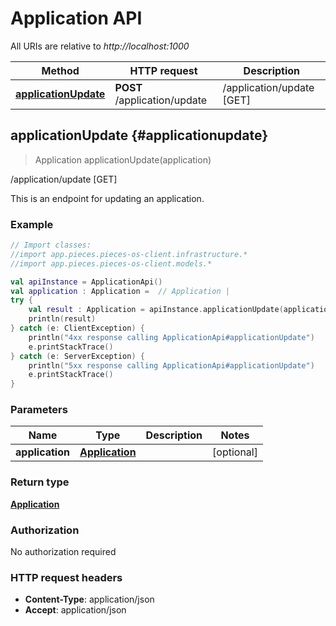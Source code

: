 # Application API

All URIs are relative to *http://localhost:1000*

Method | HTTP request | Description
------------- | ------------- | -------------
[**applicationUpdate**](#applicationupdate) | **POST** /application/update | /application/update [GET]


## **applicationUpdate** {#applicationupdate}
> Application applicationUpdate(application)

/application/update [GET]

This is an endpoint for updating an application.

### Example
```kotlin
// Import classes:
//import app.pieces.pieces-os-client.infrastructure.*
//import app.pieces.pieces-os-client.models.*

val apiInstance = ApplicationApi()
val application : Application =  // Application | 
try {
    val result : Application = apiInstance.applicationUpdate(application)
    println(result)
} catch (e: ClientException) {
    println("4xx response calling ApplicationApi#applicationUpdate")
    e.printStackTrace()
} catch (e: ServerException) {
    println("5xx response calling ApplicationApi#applicationUpdate")
    e.printStackTrace()
}
```

### Parameters

Name | Type | Description  | Notes
------------- | ------------- | ------------- | -------------
 **application** | [**Application**](../models/Application)|  | [optional]

### Return type

[**Application**](../models/Application)

### Authorization

No authorization required

### HTTP request headers

 - **Content-Type**: application/json
 - **Accept**: application/json

